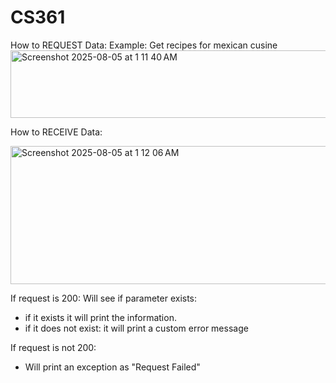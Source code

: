 # CS361

How to REQUEST Data:
Example: Get recipes for mexican cusine
<img width="655" height="108" alt="Screenshot 2025-08-05 at 1 11 40 AM" src="https://github.com/user-attachments/assets/d17ba945-5be3-44de-a41b-58cd15fb8dca" />



How to RECEIVE Data:

<img width="575" height="221" alt="Screenshot 2025-08-05 at 1 12 06 AM" src="https://github.com/user-attachments/assets/e85953ff-6189-45c5-b0ee-1a10492ec198" />

If request is 200:
Will see if parameter exists:
- if it exists it will print the information. 
- if it does not exist: it will print a custom error message

If request is not 200:
- Will print an exception as "Request Failed"
